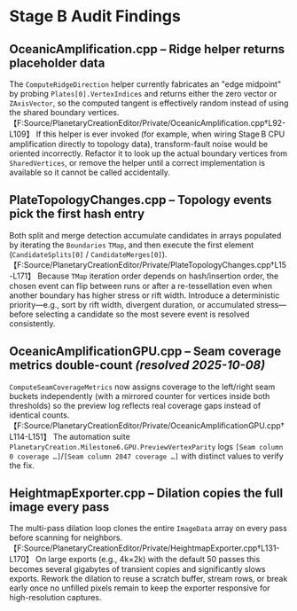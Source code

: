 # Stage B Audit Findings

## OceanicAmplification.cpp – Ridge helper returns placeholder data
The `ComputeRidgeDirection` helper currently fabricates an "edge midpoint" by probing `Plates[0].VertexIndices` and returns either the zero vector or `ZAxisVector`, so the computed tangent is effectively random instead of using the shared boundary vertices.【F:Source/PlanetaryCreationEditor/Private/OceanicAmplification.cpp†L92-L109】 If this helper is ever invoked (for example, when wiring Stage B CPU amplification directly to topology data), transform-fault noise would be oriented incorrectly. Refactor it to look up the actual boundary vertices from `SharedVertices`, or remove the helper until a correct implementation is available so it cannot be called accidentally.

## PlateTopologyChanges.cpp – Topology events pick the first hash entry
Both split and merge detection accumulate candidates in arrays populated by iterating the `Boundaries` `TMap`, and then execute the first element (`CandidateSplits[0]` / `CandidateMerges[0]`).【F:Source/PlanetaryCreationEditor/Private/PlateTopologyChanges.cpp†L15-L171】 Because `TMap` iteration order depends on hash/insertion order, the chosen event can flip between runs or after a re-tessellation even when another boundary has higher stress or rift width. Introduce a deterministic priority—e.g., sort by rift width, divergent duration, or accumulated stress—before selecting a candidate so the most severe event is resolved consistently.

## OceanicAmplificationGPU.cpp – Seam coverage metrics double-count *(resolved 2025-10-08)*
`ComputeSeamCoverageMetrics` now assigns coverage to the left/right seam buckets independently (with a mirrored counter for vertices inside both thresholds) so the preview log reflects real coverage gaps instead of identical counts.【F:Source/PlanetaryCreationEditor/Private/OceanicAmplificationGPU.cpp†L114-L151】 The automation suite `PlanetaryCreation.Milestone6.GPU.PreviewVertexParity` logs `[Seam column 0 coverage …]`/`[Seam column 2047 coverage …]` with distinct values to verify the fix.

## HeightmapExporter.cpp – Dilation copies the full image every pass
The multi-pass dilation loop clones the entire `ImageData` array on every pass before scanning for neighbors.【F:Source/PlanetaryCreationEditor/Private/HeightmapExporter.cpp†L131-L170】 On large exports (e.g., 4k×2k) with the default 50 passes this becomes several gigabytes of transient copies and significantly slows exports. Rework the dilation to reuse a scratch buffer, stream rows, or break early once no unfilled pixels remain to keep the exporter responsive for high-resolution captures.
